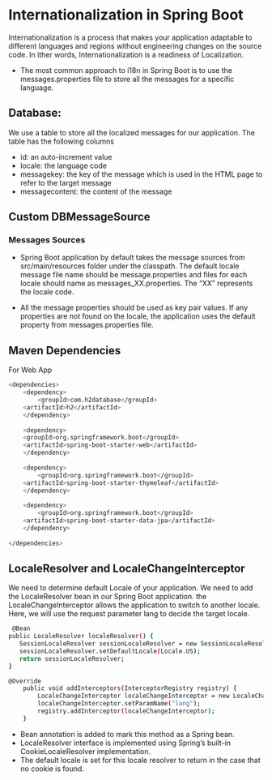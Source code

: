 # Internationalization in Spring Boot

Internationalization is a process that makes your application adaptable to different languages and regions without engineering
changes on the source code. In ither words, Internationalization is a readiness of Localization.
* The most common approach to i18n in Spring Boot is to use the messages.properties file to store all the messages for a specific language.

## Database:
We use a table to store all the localized messages for our application. The table has the following columns
* id: an auto-increment value
* locale: the language code
* messagekey: the key of the message which is used in the HTML page to refer to the target message
* messagecontent: the content of the message

## Custom DBMessageSource

### Messages Sources
* Spring Boot application by default takes the message sources from src/main/resources folder under the classpath. 
The default locale message file name should be message.properties and files for each locale should name as messages_XX.properties. 
The “XX” represents the locale code.

* All the message properties should be used as key pair values. If any properties are not found on the locale, 
the application uses the default property from messages.properties file.

## Maven Dependencies
For Web App
```sh
<dependencies>
    <dependency>
        <groupId>com.h2database</groupId>
	<artifactId>h2</artifactId>
    </dependency>
		
    <dependency>
	<groupId>org.springframework.boot</groupId>
	<artifactId>spring-boot-starter-web</artifactId>
    </dependency>
		
    <dependency>
        <groupId>org.springframework.boot</groupId>
	<artifactId>spring-boot-starter-thymeleaf</artifactId>
    </dependency>
		
    <dependency>
        <groupId>org.springframework.boot</groupId>
	<artifactId>spring-boot-starter-data-jpa</artifactId>
    </dependency>
		
</dependencies>
```
## LocaleResolver and LocaleChangeInterceptor
We need to determine default Locale of your application. We need to add the LocaleResolver bean in our Spring Boot application.
the LocaleChangeInterceptor allows the application to switch to another locale. Here, 
we will use the request parameter lang to decide the target locale.

```sh
 @Bean
public LocaleResolver localeResolver() {
   SessionLocaleResolver sessionLocaleResolver = new SessionLocaleResolver();
   sessionLocaleResolver.setDefaultLocale(Locale.US);
   return sessionLocaleResolver;
}

@Override
    public void addInterceptors(InterceptorRegistry registry) {
        LocaleChangeInterceptor localeChangeInterceptor = new LocaleChangeInterceptor();
        localeChangeInterceptor.setParamName("lang");
        registry.addInterceptor(localeChangeInterceptor);
    }
  ```
  
* Bean annotation is added to mark this method as a Spring bean.
* LocaleResolver interface is implemented using Spring’s built-in CookieLocaleResolver implementation.
* The default locale is set for this locale resolver to return in the case that no cookie is found.
